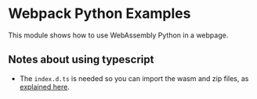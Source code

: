 # Webpack Python Examples

This module shows how to use WebAssembly Python in a webpage.

## Notes about using typescript

- The `index.d.ts` is needed so you can import the wasm and zip files, as [explained here](https://stackoverflow.com/questions/43638454/webpack-typescript-image-import).
